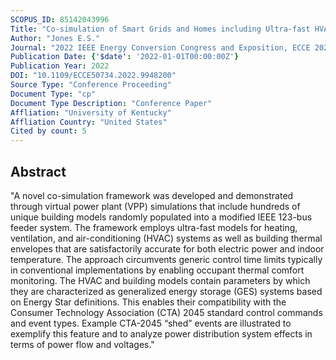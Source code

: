 ```yaml
---
SCOPUS_ID: 85142043996
Title: "Co-simulation of Smart Grids and Homes including Ultra-fast HVAC Models with CTA-2045 Control and Consideration of Thermal Comfort"
Author: "Jones E.S."
Journal: "2022 IEEE Energy Conversion Congress and Exposition, ECCE 2022"
Publication Date: {'$date': '2022-01-01T00:00:00Z'}
Publication Year: 2022
DOI: "10.1109/ECCE50734.2022.9948200"
Source Type: "Conference Proceeding"
Document Type: "cp"
Document Type Description: "Conference Paper"
Affliation: "University of Kentucky"
Affliation Country: "United States"
Cited by count: 5
---
```


## Abstract
"A novel co-simulation framework was developed and demonstrated through virtual power plant (VPP) simulations that include hundreds of unique building models randomly populated into a modified IEEE 123-bus feeder system. The framework employs ultra-fast models for heating, ventilation, and air-conditioning (HVAC) systems as well as building thermal envelopes that are satisfactorily accurate for both electric power and indoor temperature. The approach circumvents generic control time limits typically in conventional implementations by enabling occupant thermal comfort monitoring. The HVAC and building models contain parameters by which they are characterized as generalized energy storage (GES) systems based on Energy Star definitions. This enables their compatibility with the Consumer Technology Association (CTA) 2045 standard control commands and event types. Example CTA-2045 “shed” events are illustrated to exemplify this feature and to analyze power distribution system effects in terms of power flow and voltages."
